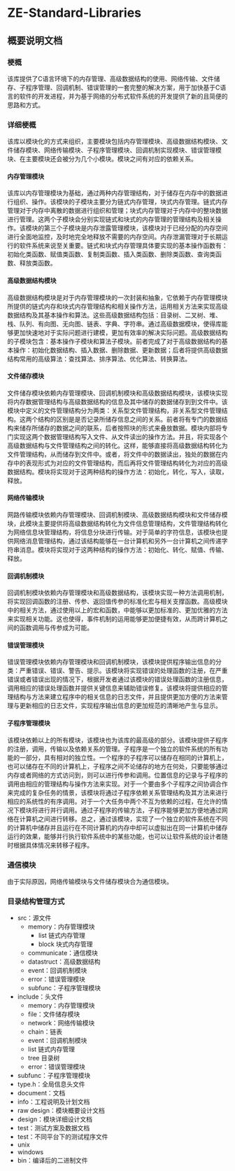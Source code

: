 # ZE-Standard-Libraries 
## 概要说明文档
### 梗概
该库提供了C语言环境下的内存管理、高级数据结构的使用、网络传输、文件储存、子程序管理、回调机制、错误管理的一套完整的解决方案，用于加快基于C语言的软件的开发进程，并为基于网络的分布式软件系统的开发提供了新的且简便的思路和方式。

### 详细梗概
该库以模块化的方式来组织，主要模块包括内存管理模块、高级数据结构模块、文件储存模块、网络传输模块、子程序管理模块、回调机制实现模块、错误管理模块、在主要模块还会被分为几个小模块。模块之间有对应的依赖关系。

#### 内存管理模块
该库以内存管理模块为基础，通过两种内存管理结构，对于储存在内存中的数据进行组织、操作。该模块的子模块主要分为链式内存管理，块式内存管理。链式内存管理对于内存中离散的数据进行组织和管理；块式内存管理对于内存中的整块数据进行管理。这两个子模块会分别实现链式和块式的内存管理的管理结构及相关操作。该模块的第三个子模块是内存泄露管理模块，该模块对于已经分配的内存空间进行全面地监控，及时地完全地释放不需要的内存空间。内存泄漏管理对于长期运行的软件系统来说至关重要。链式和块式内存管理具体要实现的基本操作函数有：初始化类函数、赋值类函数、复制类函数、插入类函数、删除类函数、查询类函数、释放类函数。

#### 高级数据结构模块
高级数据结构模块是对于内存管理模块的一次封装和抽象，它依赖于内存管理模块所提供的链式内存和块式内存管理结构和相关操作方法，运用相关方法来实现高级数据结构及其基本操作和算法。这些高级数据结构包括：目录树、二叉树、堆、栈、队列、有向图、无向图、链表、字典、字符串。通过高级数据模块，使得库能够更加快速地对于实际问题进行建模，更加有效率的解决实际问题。高级数据结构的子模块包含：基本操作子模块和算法子模块。前者完成了对于高级数据结构的基本操作：初始化数据结构、插入数据、删除数据、更新数据；后者将提供高级数据结构常用的高级算法：查找算法、排序算法、优化算法、转换算法。

#### 文件储存模块
文件储存模块依赖内存管理模块、回调机制模块和高级数据结构模块，该模块实现将内存数据管理结构与高级数据结构的信息及其中储存的数据储存到到文件中。该模块中定义的文件管理结构分为两类：关系型文件管理结构，非关系型文件管理结构。这两个结构的区别是是否记录所储存信息之间的关系。前者将有专门的数据结构来储存所储存的数据之间的联系，后者按照块的形式来叠放数据。模块内部将专门实现这两个数据管理结构写入文件、从文件读出的操作方法。并且，将实现各个高级数据结构与文件管理结构之间的转化。这样，能够直接将高级数据结构转化为文件管理结构，从而储存到文件中。或者，将文件中的数据读出，独处的数据在内存中的表现形式为对应的文件管理结构，而后再将文件管理结构转化为对应的高级数据结构。模块将实现对于这两种结构的操作方法：初始化，转化，写入，读取，释放。

#### 网络传输模块
网路传输模块依赖内存管理模块、回调机制模块、高级数据结构模块和文件储存模块，此模块主要提供将高级数据结构转化为文件信息管理结构，文件管理结构转化为网络信息块管理结构，将信息分块进行传输。对于简单的字符信息，该模块也提供网络消息管理结构，通过该结构能够在一台计算机和另外一台计算机之间传递字符串消息。模块将实现对于这两种结构的操作方法：初始化、转化、赋值、传输、释放。

#### 回调机制模块
回调机制模块依赖内存管理模块和高级数据结构，该模块实现一种方法调用机制，将实现回调函数的注册、传参、返回值传参的标准化宏与相关支撑函数。高级模块中的相关方法，通过使用以上的宏和函数，中能够以更加标准的、更加优雅的方法来实现相关功能。这也使得，事件机制的运用能够更加便捷有效，从而跨计算机之间的函数调用与传参成为可能。

#### 错误管理模块
错误管理模块依赖内存管理模块和回调机制模块，该模块提供程序输出信息的分类：严重错误、错误、警告、提示。该模块将实现错误的处理函数的注册，在严重错误或者错误出现的情况下，根据开发者通过该模块的错误处理函数的注册信息，调用相应的错误处理函数并提供关键信息来辅助错误修复。该模块将提供相应的管理结构与方法来建立程序中的相关信息的日志文件，并且提供更加方便的方法来管理与更新相应的日志文件，实现程序输出信息的更加规范的清晰地产生与显示。

#### 子程序管理模块
该模块依赖以上的所有模块，该模块也为该库的最高级的部分。该模块提供子程序的注册，调用，传输以及依赖关系的管理。子程序是一个独立的软件系统的所有功能的一部分，具有相对的独立性。一个程序的子程序可以储存在相同的计算机上，也可以储存在不同的计算机上，子程序之间不论储存的地方在何处，只要能够通过内存或者网络的方式访问到，则可以进行传参和调用。位置信息的记录与子程序的调用由相应的管理结构与操作方法来实现。对于一个要由多个子程序之间协调合作来完成的复杂任务的情景，该模块将通过子程序依赖关系管理结构及其方法来进行相应的系统性的有序调用。对于一个大任务中两个不互为依赖的过程，在允许的情况下模块将进行并行调用。通过子程序的传输方法，子程序能够更加方便地通过网络在计算机之间进行转移。总之，通过该模块，实现了一个独立的软件系统在不同的计算机中储存并且运行在不同计算机的内存中却可以虚拟出在同一计算机中储存运行的效果，能够并行执行软件系统中的某些功能，也可以让软件系统的设计者随时根据具体情况来转移子程序。

### 通信模块
由于实际原因，网络传输模块与文件储存模块合为通信模块。

### 目录结构管理方式
- src：源文件
    - memory：内存管理模块
        - list 链式内存管理
        - block 块式内存管理
    - communicate：通信模块
    - datastruct：高级数据结构
    - event：回调机制模块
    - error：错误管理模块
    - subfunc：子程序管理模块
- include：头文件
    - memory：内存管理模块
    - file：文件储存模块
    - network：网络传输模块
    - chain：链表
    - event：回调机制模块
    - list 链式内存管理
    - tree 目录树
    - error：错误管理模块
- subfunc：子程序管理模块
- type.h：全局信息头文件
- document：文档
- info：工程说明及计划文档
- raw design：模块概要设计文档
- design：模块详细设计文档
- test：测试方案及数据文档
- test：不同平台下的测试程序文件
- unix
- windows
- bin：编译后的二进制文件
